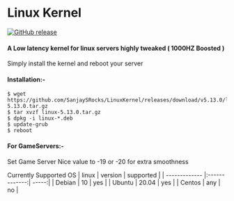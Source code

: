 # Linux Kernel

[![GitHub release](https://img.shields.io/badge/release-5.13.0-blue)](https://GitHub.com/SanjaySRocks/LinuxKernel/releases/)

#### A Low latency kernel for linux servers highly tweaked ( 1000HZ Boosted )

Simply install the kernel and reboot your server

#### Installation:-
```
$ wget https://github.com/SanjaySRocks/LinuxKernel/releases/download/v5.13.0/linux-5.13.0.tar.gz
$ tar xvzf linux-5.13.0.tar.gz
$ dpkg -i linux-*.deb
$ update-grub
$ reboot
```


#### For GameServers:-

Set Game Server Nice value to -19 or -20 for extra smoothness

Currently Supported OS
| linux        | version           | supported  |
| ------------- |:-------------:| -----:|
| Debian      | 10 | yes |
| Ubuntu      | 20.04      |   yes |
| Centos | any      |    no |


